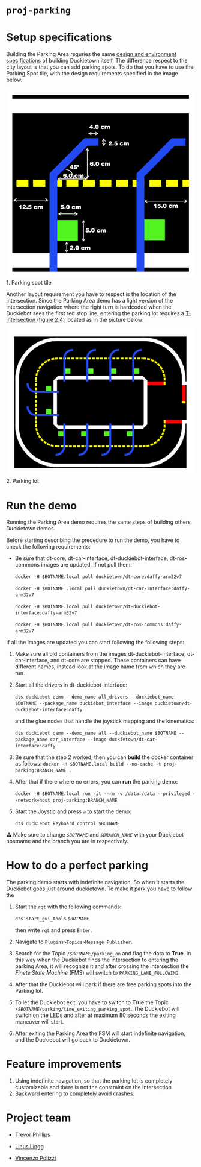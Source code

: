 
# `proj-parking`

# Setup specifications

Building the Parking Area requries the same [design and environment specifications][duckietown_layout_specs] of building Duckietown itself.
The difference respect to the city layout is that you can add parking spots. To do that you have to use the Parking Spot tile, with the design requirements specified in the image below.

![parking spot tile specifics][spot_spec_tile] 1. Parking spot tile

Another layout requirement you have to respect is the location of the intersection. Since the Parking Area demo has a light version of the intersection navigation where the right turn is hardcoded when the Duckiebot sees the first red stop line, entering the parking lot requires a [T-intersection (figure 2.4)](duckietown_layout_specs) located as in the picture below:

![parking lot example setup][lot_example] 2. Parking lot 

# Run the demo

Running the Parking Area demo requires the same steps of building others Duckietown demos.

Before starting describing the precedure to run the demo, you have to check the following requirements:

* Be sure that dt-core, dt-car-interface, dt-duckiebot-interface, dt-ros-commons images are updated. If not pull them:

    `docker -H $BOTNAME.local pull duckietown/dt-core:daffy-arm32v7`

    `docker -H $BOTNAME .local pull duckietown/dt-car-interface:daffy-arm32v7`

    `docker -H $BOTNAME.local pull duckietown/dt-duckiebot-interface:daffy-arm32v7`

    `docker -H $BOTNAME.local pull duckietown/dt-ros-commons:daffy-arm32v7`

If all the images are updated you can start following the following steps:

1. Make sure all old containers from the images dt-duckiebot-interface, dt-car-interface, and dt-core are stopped. These containers can have different names, instead look at the image name from which they are run.    

2. Start all the drivers in dt-duckiebot-interface:

    `dts duckiebot demo --demo_name all_drivers --duckiebot_name $BOTNAME --package_name duckiebot_interface --image duckietown/dt-duckiebot-interface:daffy`
    
    and the glue nodes that handle the joystick mapping and the kinematics:

    `dts duckiebot demo --demo_name all --duckiebot_name $BOTNAME --package_name car_interface --image duckietown/dt-car-interface:daffy`

3. Be sure that the step 2 worked, then you can **build** the docker container as follows:
    `docker -H $BOTNAME.local build --no-cache -t proj-parking:BRANCH_NAME .`

4. After that if there where no errors, you can **run** the parking demo:

    `docker -H $BOTNAME.local run -it --rm -v /data:/data --privileged --network=host proj-parking:BRANCH_NAME`

5. Start the Joystic and press `a` to start the demo:

    `dts duckiebot keyboard_control $BOTNAME`


:warning: Make sure to change _`$BOTNAME`_ and _`$BRANCH_NAME`_ with your Duckiebot hostname and the branch you are in respectively.

# How to do a perfect parking

The parking demo starts with indefinite navigation. So when it starts the Duckiebot goes just around duckietown. To make it park you have to follow the 

1. Start the `rqt` with the following commands:

    `dts start_gui_tools` _`$BOTNAME`_

    then write `rqt` and press `Enter`.

2. Navigate to `Plugins>Topics>Message Publisher`.
3. Search for the Topic `/`_`$BOTNAME`_`/parking_on` and flag the data to **True**. In this way when the Duckiebot finds the intersection to entering the parking Area, it will recognize it and after crossing the intersection the *Finete State Machine* (FMS) will switch to `PARKING_LANE_FOLLOWING`.
4. After that the Duckiebot will park if there are free parking spots into the Parking lot. 

5. To let the Duckiebot exit, you have to switch to **True** the Topic `/`_`$BOTNAME`_`/parking/time_exiting_parking_spot`. The Duckiebot will switch on the LEDs and after at maximum 80 seconds the exiting maneuver will start.

6. After exiting the Parking Area the FSM will start indefinite navigation, and the Duckiebot will go back to Duckietown.


# Feature improvements
1. Using indefinite navigation, so that the parking lot is completely customizable and there is not the constraint on the intersection.
2. Backward entering to completely avoid crashes.

# Project team

* [Trevor Phillips](https://github.com/trevphil)

* [Linus Lingg](https://github.com/Linus1994)

* [Vincenzo Polizzi](https://github.com/viciopoli01)



[duckietown_layout_specs]:https://docs.duckietown.org/daffy/opmanual_duckietown/out/dt_ops_appearance_specifications.html

[spot_spec_tile]:media/data-from-img-DT19_tile_parking-texture-annotation.png#res
[spot_tile]:media/data-from-img-DT19_tile_parking-texture.png#res

[lot_example]:media/data-from-img-DT19_map_parking-area-texture.png#res
